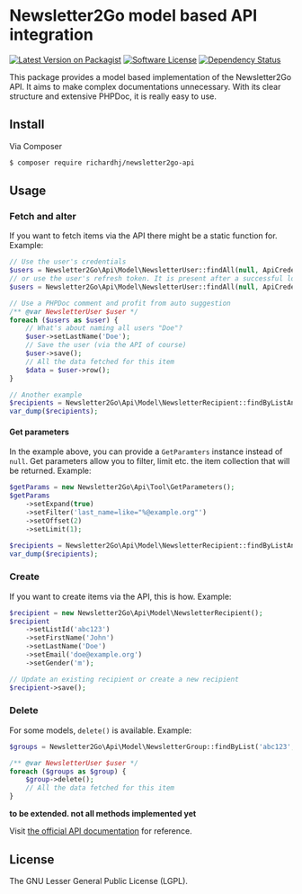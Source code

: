 # Newsletter2Go model based API integration

[![Latest Version on Packagist][ico-version]][link-packagist]
[![Software License][ico-license]]()
[![Dependency Status][ico-dependencies]][link-dependencies]

This package provides a model based implementation of the Newsletter2Go API. It aims to make complex documentations unnecessary. With its clear structure and extensive PHPDoc, it is really easy to use.

## Install

Via Composer

``` bash
$ composer require richardhj/newsletter2go-api
```

## Usage
### Fetch and alter

If you want to fetch items via the API there might be a static function for. Example:

```php
// Use the user's credentials
$users = Newsletter2Go\Api\Model\NewsletterUser::findAll(null, ApiCredentialsFactory::createFromUsernameAndPassword('secret_auth_token', 'user@example.org', 'open_sesame'));
// or use the user's refresh token. It is present after a successful login with credentials
$users = Newsletter2Go\Api\Model\NewsletterUser::findAll(null, ApiCredentialsFactory::createFromRefreshToken('secret_auth_token', 'secret_users_refresh_token'));

// Use a PHPDoc comment and profit from auto suggestion
/** @var NewsletterUser $user */
foreach ($users as $user) {
    // What's about naming all users "Doe"?
    $user->setLastName('Doe');
    // Save the user (via the API of course)
    $user->save();
    // All the data fetched for this item
    $data = $user->row();
}

// Another example
$recipients = Newsletter2Go\Api\Model\NewsletterRecipient::findByListAndGroup('abc123', 'xyz987', null, $credentials);
var_dump($recipients);
```

#### Get parameters
In the example above, you can provide a ```GetParamters``` instance instead of ```null```. Get parameters allow you to filter, limit etc. the item collection that will be returned. Example:

```php
$getParams = new Newsletter2Go\Api\Tool\GetParameters();
$getParams
    ->setExpand(true)
    ->setFilter('last_name=like="%@example.org"')
    ->setOffset(2)
    ->setLimit(1);

$recipients = Newsletter2Go\Api\Model\NewsletterRecipient::findByListAndGroup('abc123', 'xyz987', $getParams, $credentials);
var_dump($recipients);
```

### Create

If you want to create items via the API, this is how. Example:

```php
$recipient = new Newsletter2Go\Api\Model\NewsletterRecipient();
$recipient
    ->setListId('abc123')
    ->setFirstName('John')
    ->setLastName('Doe')
    ->setEmail('doe@example.org')
    ->setGender('m');

// Update an existing recipient or create a new recipient
$recipient->save();
```

### Delete

For some models, ```delete()``` is available. Example:

```php
$groups = Newsletter2Go\Api\Model\NewsletterGroup::findByList('abc123', null, $credentials);

/** @var NewsletterUser $user */
foreach ($groups as $group) {
    $group->delete();
    // All the data fetched for this item
}
```


**to be extended. not all methods implemented yet**

Visit [the official API documentation](https://docs.newsletter2go.com) for reference.

## License

The  GNU Lesser General Public License (LGPL).

[ico-version]: https://img.shields.io/packagist/v/richardhj/newsletter2go-api.svg?style=flat-square
[ico-license]: https://img.shields.io/badge/license-LGPL-brightgreen.svg?style=flat-square
[ico-dependencies]: https://www.versioneye.com/php/richardhj:newsletter2go-api/badge.svg?style=flat-square

[link-packagist]: https://packagist.org/packages/richardhj/newsletter2go-api
[link-dependencies]: https://www.versioneye.com/php/richardhj:newsletter2go-api
